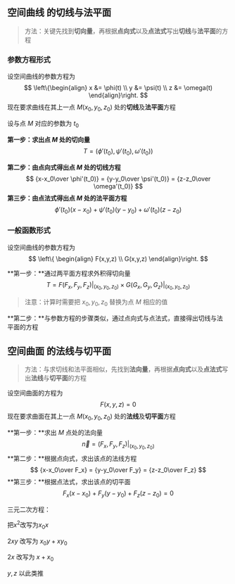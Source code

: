 ## 空间曲线 的切线与法平面

>  方法：关键先找到**切向量**，再根据**点向式**以及**点法式**写出**切线**与**法平面**的方程



### 参数方程形式

设空间曲线的参数方程为
$$
\left\{\begin{align}
x &= \phi(t) \\
y &= \psi(t) \\
z &= \omega(t)
\end{align}\right.
$$
现在要求曲线在其上一点 $M(x_0,y_0,z_0)$ 处的**切线**及**法平面**方程

设与点 $M$ 对应的参数为 $t_0$



**第一步：**求出点 $M$ 处的**切向量**
$$
T = (\phi'(t_0),\psi'(t_0),\omega'(t_0))
$$


**第二步：**由点向式得出点 $M$ 处的**切线方程**
$$
{x-x_0\over \phi'(t_0)} = {y-y_0\over \psi'(t_0)} = {z-z_0\over \omega'(t_0)}
$$
**第三步：**由点法式得出点 $M$ 处的**法平面方程**
$$
\phi'(t_0)(x-x_0) + \psi'(t_0)(y-y_0) + \omega'(t_0)(z-z_0)
$$





### 一般函数形式

设空间曲线的参数方程为
$$
\left\{ \begin{align}
F(x,y,z) \\
G(x,y,z)
\end{align}\right.
$$



**第一步：**通过两平面方程求外积得切向量
$$
T = F(F_x,F_y,F_z)|_{(x_0,y_0,z_0)} \times G(G_x,G_y,G_z)|_{(x_0,y_0,z_0)}
$$

> 注意：计算时需要把 $x_0,y_0,z_0$ 替换为点 $M$ 相应的值 

**第二步：**与参数方程的步骤类似，通过点向式与点法式，直接得出切线与法平面的方程




## 空间曲面 的法线与切平面

>  方法：与求切线和法平面相似，先找到**法向量**，再根据**点向式**以及**点法式**写出**法线**与**切平面**的方程

设空间曲面的方程为
$$
F(x,y,z) = 0
$$
现在要求曲面在其上一点 $M(x_0,y_0,z_0)$ 处的**法线**及**切平面**方程

**第一步：**求出 $M$ 点处的法向量
$$
\vec n = (F_x,F_y,F_z)|_{(x_0,y_0,z_0)}
$$
**第二步：**根据点向式，求出该点的法线方程
$$
{x-x_0\over F_x} = {y-y_0\over F_y} = {z-z_0\over F_z}
$$
**第三步：**根据点法式，求出该点的切平面
$$
F_x(x-x_0) + F_y(y-y_0) + F_z(z-z_0) = 0
$$


三元二次方程：

把$x^2$改写为$x_0x$ 

$2xy$ 改写为 $x_0y + xy_0$

$2x$ 改写为 $x + x_0$

$y,z$ 以此类推